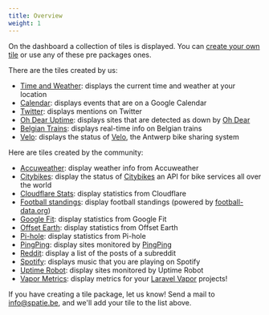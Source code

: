 ```yaml
---
title: Overview
weight: 1
---
```


On the dashboard a collection of tiles is displayed. You can [create your own tile](/laravel-dashboard/v1/adding-tiles/creating-your-own-tile) or use any of these pre packages ones.

There are the tiles created by us:

- [Time and Weather](/laravel-dashboard/v1/adding-tiles/time-weather): displays the current time and weather at your location
- [Calendar](/laravel-dashboard/v1/adding-tiles/google-calendar): displays events that are on a Google Calendar
- [Twitter](/laravel-dashboard/v1/adding-tiles/twitter): displays mentions on Twitter
- [Oh Dear Uptime](/laravel-dashboard/v1/adding-tiles/oh-dear-uptime): displays sites that are detected as down by [Oh Dear](https://ohdear.app)
- [Belgian Trains](/laravel-dashboard/v1/adding-tiles/belgian-trains): displays real-time info on Belgian trains
- [Velo](/laravel-dashboard/v1/adding-tiles/velo): displays the status of [Velo](https://www.velo-antwerpen.be/en), the Antwerp bike sharing system

Here are tiles created by the community:

- [Accuweather](https://github.com/marcusmyers/laravel-dashboard-accuweather-tile): display weather info from Accuweather
- [Citybikes](https://github.com/Astrotomic/laravel-dashboard-citybikes-tile): display the status of [Citybikes](https://citybik.es) an API for bike services all over the world
- [Cloudflare Stats](https://github.com/owenvoke/laravel-dashboard-cloudflare-stats-tile): display statistics from Cloudflare
- [Football standings](https://github.com/kayschima/laravel-dashboard-footballdata-standings-tile): display football standings (powered by [football-data.org](https://football-data.org))
- [Google Fit](https://github.com/owenvoke/laravel-dashboard-google-fit-tile): display statistics from Google Fit
- [Offset Earth](https://github.com/owenvoke/laravel-dashboard-offset-earth-tile): display statistics from Offset Earth
- [Pi-hole](https://github.com/owenvoke/laravel-dashboard-pihole-tile): display statistics from Pi-hole
- [PingPing](https://github.com/Astrotomic/laravel-dashboard-pingping-tile): display sites monitored by [PingPing](https://pingping.io)
- [Reddit](https://github.com/jeop10/laravel-dashboard-reddit-tile): display a list of the posts of a subreddit
- [Spotify](https://github.com/ashbakernz/laravel-dashboard-spotify-tile): displays music that you are playing on Spotify 
- [Uptime Robot](https://github.com/VineVax/laravel-dashboard-uptime-robot-tile): display sites monitored by Uptime Robot
- [Vapor Metrics](https://github.com/fidum/laravel-dashboard-vapor-metrics-tile): display metrics for your [Laravel Vapor](https://vapor.laravel.com) projects!


If you have creating a tile package, let us know! Send a mail to info@spatie.be, and we'll add your tile to the list above.
